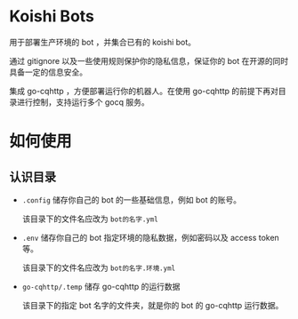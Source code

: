 # Koishi Bots

用于部署生产环境的 bot ，并集合已有的 koishi bot。

通过 gitignore 以及一些使用规则保护你的隐私信息，保证你的 bot 在开源的同时具备一定的信息安全。

集成 go-cqhttp ，方便部署运行你的机器人。在使用 go-cqhttp 的前提下再对目录进行控制，支持运行多个 gocq 服务。

# 如何使用

## 认识目录

* `.config` 储存你自己的 bot 的一些基础信息，例如 bot 的账号。

  该目录下的文件名应改为 `bot的名字.yml`

* `.env` 储存你自己的 bot 指定环境的隐私数据，例如密码以及 access token 等。

  该目录下的文件名应改为 `bot的名字.环境.yml`

* `go-cqhttp/.temp` 储存 go-cqhttp 的运行数据

  该目录下的指定 bot 名字的文件夹，就是你的 bot 的 go-cqhttp 运行数据。
